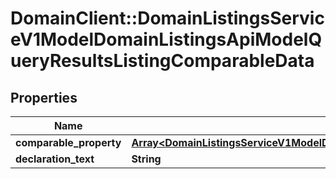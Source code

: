 # DomainClient::DomainListingsServiceV1ModelDomainListingsApiModelQueryResultsListingComparableData

## Properties
Name | Type | Description | Notes
------------ | ------------- | ------------- | -------------
**comparable_property** | [**Array&lt;DomainListingsServiceV1ModelDomainListingsApiModelQueryResultsListingPastSaleData&gt;**](DomainListingsServiceV1ModelDomainListingsApiModelQueryResultsListingPastSaleData.md) |  | [optional] 
**declaration_text** | **String** |  | [optional] 


